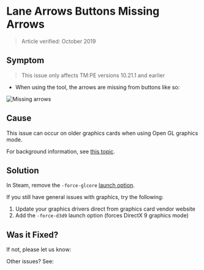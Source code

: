 # Lane Arrows Buttons Missing Arrows
> Article verified: October 2019

## Symptom

> This issue only affects TM:PE versions 10.21.1 and earlier

* When using the [](Lane-Arrows.md) tool, the arrows are missing from buttons like so:

![Missing arrows](picLegacyLaneArrows_bug.png)

## Cause

This issue can occur on older graphics cards when using Open GL graphics mode.

For background information, see [this topic](https://steamcommunity.com/workshop/filedetails/discussion/583429740/2944710017702561668/).

## Solution

In Steam, remove the `-force-glcore` [launch option](https://steamcommunity.com/sharedfiles/filedetails/?id=466981085).

If you still have general issues with graphics, try the following:

1. Update your graphics drivers direct from graphics card vendor website
2. Add the `-force-d3d9` launch option (forces DirectX 9 graphics mode)

## Was it Fixed?

If not, please let us know: [](Report-a-Bug.md)

Other issues? See: [](Troubleshooting.md)